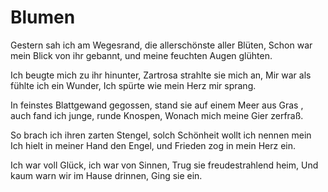 # Blumen

Gestern sah ich am Wegesrand,
die allerschönste aller Blüten,
Schon war mein Blick von ihr gebannt,
und meine feuchten Augen glühten.

Ich beugte mich zu ihr hinunter,
Zartrosa strahlte sie mich an,
Mir war als fühlte ich ein Wunder,
Ich spürte wie mein Herz mir sprang.

In feinstes Blattgewand gegossen,
stand sie auf einem Meer aus Gras ,
auch fand ich junge, runde Knospen,
Wonach mich meine Gier zerfraß.

So brach ich ihren zarten Stengel,
solch Schönheit wollt ich nennen mein
Ich hielt in meiner Hand den Engel,
und Frieden zog in mein Herz ein.

Ich war voll Glück, ich war von Sinnen,
Trug sie freudestrahlend heim,
Und kaum warn wir im Hause drinnen,
Ging sie ein.
